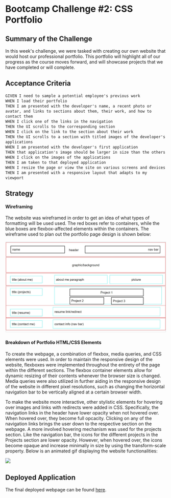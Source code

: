 # Bootcamp Challenge #2: CSS Portfolio

## Summary of the Challenge

In this week's challenge, we were tasked with creating our own website that would host our professional portfolio. This portfolio will highlight all of our progress as the course moves forward, and will showcase projects that we have completed or will complete.

## Acceptance Criteria
```
GIVEN I need to sample a potential employee's previous work
WHEN I load their portfolio
THEN I am presented with the developer's name, a recent photo or avatar, and links to sections about them, their work, and how to contact them
WHEN I click one of the links in the navigation
THEN the UI scrolls to the corresponding section
WHEN I click on the link to the section about their work
THEN the UI scrolls to a section with titled images of the developer's applications
WHEN I am presented with the developer's first application
THEN that application's image should be larger in size than the others
WHEN I click on the images of the applications
THEN I am taken to that deployed application
WHEN I resize the page or view the site on various screens and devices
THEN I am presented with a responsive layout that adapts to my viewport
```

## Strategy

#### Wireframing
The website was wireframed in order to get an idea of what types of formatting will be used used. The red boxes refer to containers, while the blue boxes are flexbox-affected elements within the containers. The wireframe used to plan out the portfolio page design is shown below: 

![](https://github.com/lpakingan/challenge-2-css-portfolio/blob/main/assets/README_images/wireframe.jpg)

#### Breakdown of Portfolio HTML/CSS Elements
To create the webpage, a combination of flexbox, media queries, and CSS elements were used. In order to maintain the responsive design of the website, flexboxes were implemented throughout the entirety of the page within the different sections. The flexbox container elements allow for dynamic resizing of their contents whenever the browser size is changed. Media queries were also utilized in further aiding in the responsive design of the website in different pixel resolutions, such as changing the horizontal navigation bar to be vertically aligned at a certain browser width. 

To make the website more interactive, other stylistic elements for hovering over images and links with redirects were added in CSS. Specifically, the navigation links in the header have lower opacity when not hovered over. When hovered over, they become full opcacity. Clicking on any of the navigation links brings the user down to the respective section on the webpage. A more involved hovering mechanism was used for the projects section. Like the navigation bar, the icons for the different projects in the Projects section are lower opacity. However, when hovered over, the icons become opaque and increase minimally in size by using the transform-scale property. Below is an animated gif displaying the website functionalities:

![](https://github.com/lpakingan/challenge-2-css-portfolio/blob/main/assets/README_images/portfolio_demo.gif)


## Deployed Application
The final deployed webpage can be found [here](https://lpakingan.github.io/challenge-2-css-portfolio/).
